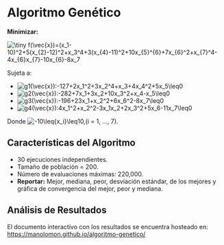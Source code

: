 # Algoritmo Genético

**Minimizar:**

<img src="https://latex.codecogs.com/gif.latex?\dpi{200}&space;\tiny&space;f(\vec{x})=(x_1-10)^2&plus;5(x_{2}-12)^2&plus;x_3^4&plus;3(x_{4}-11)^2&plus;10x_{5}^{6}&plus;7x_{6}^2&plus;x_{7}^4-4x_{6}x_{7}-10x_{6}-8x_7" title="\tiny f(\vec{x})=(x_1-10)^2+5(x_{2}-12)^2+x_3^4+3(x_{4}-11)^2+10x_{5}^{6}+7x_{6}^2+x_{7}^4-4x_{6}x_{7}-10x_{6}-8x_7" />

Sujeta a:

- <img src="https://latex.codecogs.com/gif.latex?g1(\vec{x}):-127&plus;2x_1^2&plus;3x_2^4&plus;x_3&plus;4x_4^2&plus;5x_5\leq0" title="g1(\vec{x}):-127+2x_1^2+3x_2^4+x_3+4x_4^2+5x_5\leq0" />

- <img src="https://latex.codecogs.com/gif.latex?g2(\vec{x}):-282&plus;7x_1&plus;3x_2&plus;10x_3^2&plus;x_4-x_5\leq&space;0" title="g2(\vec{x}):-282+7x_1+3x_2+10x_3^2+x_4-x_5\leq0" />

- <img src="https://latex.codecogs.com/gif.latex?g3(\vec{x}):-196&plus;23x_1&plus;x_2^2&plus;6x_6^2-8x_7\leq&space;0" title="g3(\vec{x}):-196+23x_1+x_2^2+6x_6^2-8x_7\leq0" />

- <img src="https://latex.codecogs.com/gif.latex?g4(\vec{x}):4x_1^2&plus;x_2^2-3x_1x_2&plus;2x_3^2&plus;5x_6-11x_7\leq0" title="g4(\vec{x}):4x_1^2+x_2^2-3x_1x_2+2x_3^2+5x_6-11x_7\leq0" />

Donde <img src="https://latex.codecogs.com/gif.latex?-10\leq{x_i}\leq10,(i&space;=&space;1,&space;...,&space;7)" title="-10\leq{x_i}\leq10,(i = 1, ..., 7)" />.

## Características del Algoritmo

- 30 ejecuciones independientes.
- Tamaño de población = 200.
- Número de evaluaciones máximas: 220,000.
- **Reportar:** Mejor, mediana, peor, desviación estándar, de los mejores y gráfica de convergencia del mejor, peor y mediana.

## Análisis de Resultados

El documento interactivo con los resultados se encuentra hosteado en: https://manolomon.github.io/algoritmo-genetico/
